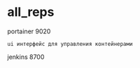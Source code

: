 # all_reps

portainer 9020
    
    ui интерфейс для управления контейнерами

jenkins 8700
    
    